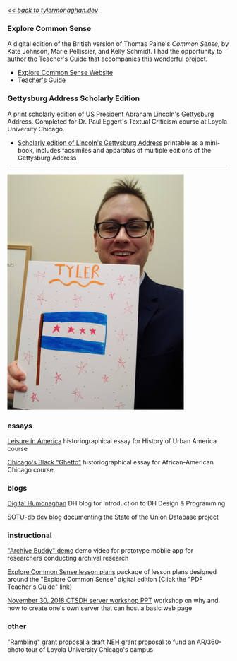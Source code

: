 _[<< back to tylermonaghan.dev](index.md)_

### Explore Common Sense

A digital edition of the British version of Thomas Paine's _Common Sense,_ by Kate Johnson, Marie Pellissier, and Kelly Schmidt. I had the opportunity to author the Teacher's Guide that accompanies this wonderful project.

- [Explore Common Sense Website](http://explorecommonsense.com)
- [Teacher's Guide](http://explorecommonsense.com/files/original/38314501a25ab0d085beefd635aef247.pdf)

### Gettysburg Address Scholarly Edition

A print scholarly edition of US President Abraham Lincoln's Gettysburg Address. Completed for Dr. Paul Eggert's Textual Criticism course at Loyola University Chicago.

- [Scholarly edition of Lincoln's Gettysburg Address](docs/Lincoln-Gettysburg-scholarly-ed-by-TMonaghan.pdf) printable as a mini-book, includes facsimiles and apparatus of multiple editions of the Gettysburg Address

---

![Tyler looking over the top of a foamboard drawing of the Chicago flag with the word "TYLER" on top in orange marker](img/chiflagpic-400w.jpg)

### essays

[ Leisure in America](docs/LeisureInAmerica.pdf) historiographical essay for History of Urban America course

[ Chicago's Black "Ghetto"](docs/Chicago-Ghetto-historiography.pdf) historiographical essay for African-American Chicago course

### blogs

[Digital Humonaghan](https://dh400monaghan.wordpress.com/) DH blog for Introduction to DH Design & Programming

[SOTU-db dev blog](http://blog.sotu-db.com/) documenting the State of the Union Database project

### instructional

["Archive Buddy" demo](https://youtu.be/-juLrUvyT34) demo video for prototype mobile app for researchers conducting archival research

[Explore Common Sense lesson plans](http://explorecommonsense.com/educators) package of lesson plans designed around the "Explore Common Sense" digital edition (Click the "PDF Teacher's Guide" link)

[November 30, 2018 CTSDH server workshop PPT](humanities-server-workshop.pptx) workshop on why and how to create one's own server that can host a basic web page

### other

["Rambling" grant proposal](docs/rambling-grant-proposal.pdf) a draft NEH grant proposal to fund an AR/360-photo tour of Loyola University Chicago's campus
